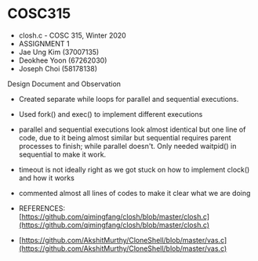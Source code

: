 # COSC315
- closh.c - COSC 315, Winter 2020
- ASSIGNMENT 1
- Jae Ung Kim (37007135)
- Deokhee Yoon (67262030)
- Joseph Choi (58178138)

Design Document and Observation

- Created separate while loops for parallel and sequential executions.
- Used fork() and exec() to implement different executions
- parallel and sequential executions look almost identical but one line of code, due to it being almost similar but sequential requires parent processes to finish; while parallel doesn't. Only needed waitpid() in sequential to make it work.
- timeout is not ideally right as we got stuck on how to implement clock() and how it works 
- commented almost all lines of codes to make it clear what we are doing


- REFERENCES: [https://github.com/qimingfang/closh/blob/master/closh.c](https://github.com/qimingfang/closh/blob/master/closh.c)
- [https://github.com/AkshitMurthy/CloneShell/blob/master/vas.c](https://github.com/AkshitMurthy/CloneShell/blob/master/vas.c)

